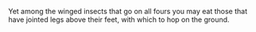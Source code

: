 Yet among the winged insects that go on all fours you may eat those that have jointed legs above their feet, with which to hop on the ground.
